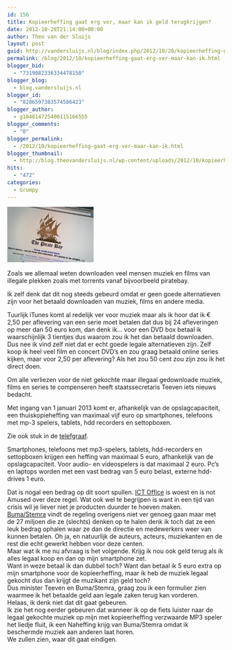 ```yaml
---
id: 156
title: Kopieerheffing gaat erg ver, maar kan ik geld terugkrijgen?
date: 2012-10-28T21:14:00+00:00
author: Theo van der Sluijs
layout: post
guid: http://vandersluijs.nl/blog/index.php/2012/10/28/kopieerheffing-gaat-erg-ver-maar-kan-ik/
permalink: /blog/2012/10/kopieerheffing-gaat-erg-ver-maar-kan-ik.html
blogger_bid:
  - "7319082336334478150"
blogger_blog:
  - blog.vandersluijs.nl
blogger_id:
  - "8286597383574586423"
blogger_author:
  - g104814725400115166555
blogger_comments:
  - "0"
blogger_permalink:
  - /2012/10/kopieerheffing-gaat-erg-ver-maar-kan-ik.html
blogger_thumbnail:
  - http://blog.theovandersluijs.nl/wp-content/uploads/2012/10/kopieerheffing-300x193.jpg
hits:
  - "472"
categories:
  - Grumpy
---
```

<div>
  <a href="/images/2012/10/kopieerheffing.jpg"><img border="0" height="128" src="/images/2012/10/kopieerheffing-300x193.jpg" width="200" /></a>
</div>

Zoals we allemaal weten downloaden veel mensen muziek en films van illegale plekken zoals met torrents vanaf bijvoorbeeld piratebay.

Ik zelf denk dat dit nog steeds gebeurd omdat er geen goede alternatieven zijn voor het betaald downloaden van muziek, films en andere media.

Tuurlijk iTunes komt al redelijk ver voor muziek maar als ik hoor dat ik € 2,50 per aflevering van een serie moet betalen dat dus bij 24 afleveringen op meer dan 50 euro kom, dan denk ik&#8230; voor een DVD box betaal ik waarschijnlijk 3 tientjes dus waarom zou ik het dan betaald downloaden.  
<a name="more"></a>Dus nee ik vind zelf niet dat er echt goede legale alternatieven zijn. Zelf koop ik heel veel film en concert DVD&#8217;s en zou graag betaald online series kijken, maar voor 2,50 per aflevering? Als het zou 50 cent zou zijn zou ik het direct doen.

Om alle verliezen voor de niet gekochte maar illegaal gedownloade muziek, films en series te compenseren heeft staatssecretaris Teeven iets nieuws bedacht.

Met ingang van 1 januari 2013 komt er, afhankelijk van de opslagcapaciteit, een thuiskopieheffing van maximaal vijf euro op smartphones, telefoons met mp-3 spelers, tablets, hdd recorders en settopboxen.

<div>
  Zie ook stuk in de <a href="http://www.telegraaf.nl/digitaal/13115970/__Nieuwe_heffing_op_smartphones_en_laptops__.html" target="_blank">telefgraaf</a>.
</div>

Smartphones, telefoons met mp3-spelers, tablets, hdd-recorders en settopboxen krijgen een heffing van maximaal 5 euro, afhankelijk van de opslagcapaciteit. Voor audio- en videospelers is dat maximaal 2 euro. Pc&#8217;s en laptops worden met een vast bedrag van 5 euro belast, externe hdd-drives 1 euro.

<div>
</div>

<div>
  Dat is nogal een bedrag op dit soort spullen. <a href="http://www.computable.nl/artikel/nieuws/infrastructuur/4576522/2379248/ictoffice-woest-over-kopieerheffing.html" target="_blank">ICT Office</a> is woest en is not Amused over deze regel. Wat ook wel te begrijpen is want in een tijd van crisis wil je liever niet je producten duurder te hoeven maken.
</div>

<div>
</div>

<div>
  <a href="http://www.telegraaf.nl/digitaal/13120886/___Kopieheffing_te_laag___.html" target="_blank">Buma/Stemra</a> vindt de regeling overigens niet ver genoeg gaan maar met de 27 miljoen die ze (slechts) denken op te halen denk ik toch dat ze een leuk bedrag ophalen waar ze dan de directie en medewerkers weer van kunnen betalen. Oh ja, en natuurlijk de auteurs, acteurs, muziekanten en de rest die echt gewerkt hebben voor deze centen.
</div>

<div>
</div>

<div>
  Maar wat ik me nu afvraag is het volgende. Krijg ik nou ook geld terug als ik alles legaal koop en dan op mijn smartphone zet.
</div>

<div>
</div>

<div>
  Want in weze betaal ik dan dubbel toch? Want dan betaal ik 5 euro extra op mijn smartphone voor de kopieerheffing, maar ik heb de muziek legaal gekocht dus dan krijgt de muzikant zijn geld toch?
</div>

<div>
</div>

<div>
  Dus minister Teeven en Buma/Stemra, graag zou ik een formulier zien waarmee ik het betaalde geld aan legale zaken terug kan vorderen.
</div>

<div>
</div>

<div>
  Helaas, ik denk niet dat dit gaat gebeuren. 
</div>

<div>
</div>

<div>
  Ik zie het nog eerder gebeuren dat wanneer ik op de fiets luister naar de legaal gekochte muziek op mijn met kopieerheffing verzwaarde MP3 speler het liedje fluit, ik een Naheffing krijg van Buma/Stemra omdat ik beschermde muziek aan anderen laat horen.
</div>

<div>
</div>

<div>
  We zullen zien, waar dit gaat eindigen.
</div>